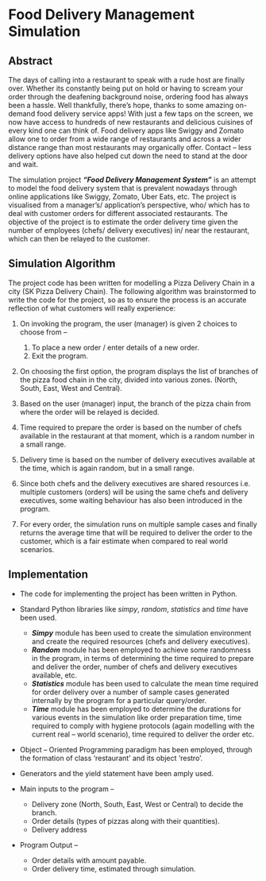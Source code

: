# Food Delivery Management Simulation

## Abstract 

The days of calling into a restaurant to speak with a rude host are finally over. Whether its constantly being put on hold or having to scream your order through the deafening background noise, ordering food has always been a hassle.
Well thankfully, there’s hope, thanks to some amazing on-demand food delivery service apps! With just a few taps on the screen, we now have access to hundreds of new restaurants and delicious cuisines of every kind one can think of.
Food delivery apps like Swiggy and Zomato allow one to order from a wide range of restaurants and across a wider distance range than most restaurants may organically offer. Contact – less delivery options have also helped cut down the need to stand at the door and wait.

The simulation project _**“Food Delivery Management System”**_ is an attempt to model the food delivery system that is prevalent nowadays through online applications like Swiggy, Zomato, Uber Eats, etc.
The project is visualised from a manager’s/ application’s perspective, who/ which has to deal with customer orders for different associated restaurants.
The objective of the project is to estimate the order delivery time given the number of employees (chefs/ delivery executives) in/ near the restaurant, which can then be relayed to the customer.

## Simulation Algorithm

The project code has been written for modelling a Pizza Delivery Chain in a city (SK Pizza Delivery Chain).
The following algorithm was brainstormed to write the code for the project, so as to ensure the process is an accurate reflection of what customers will really experience:

1. On invoking the program, the user (manager) is given 2 choices to choose from –
    1. To place a new order / enter details of a new order.
    2. Exit the program.

2. On choosing the first option, the program displays the list of branches of the pizza food chain in the city, divided into various zones. (North, South, East, West and Central).

3. Based on the user (manager) input, the branch of the pizza chain from where the order will be relayed is decided.

4. Time required to prepare the order is based on the number of chefs available in the restaurant at that moment, which is a random number in a small range.

5. Delivery time is based on the number of delivery executives available at the time, which is again random, but in a small range.

6. Since both chefs and the delivery executives are shared resources i.e. multiple customers (orders) will be using the same chefs and delivery executives, some waiting behaviour has also been introduced in the program.

7. For every order, the simulation runs on multiple sample cases and finally returns the average time that will be required to deliver the order to the customer, which is a fair estimate when compared to real world scenarios.

## Implementation

* The code for implementing the project has been written in Python.
* Standard Python libraries like _simpy_, _random_, _statistics_ and _time_ have been used.
    * _**Simpy**_ module has been used to create the simulation environment and create the required resources (chefs and delivery executives).
    * _**Random**_ module has been employed to achieve some randomness in the program, in terms of determining the time required to prepare and deliver the order, number of chefs and delivery executives available, etc.
    * _**Statistics**_ module has been used to calculate the mean time required for order delivery over a number of sample cases generated internally by the program for a particular query/order.
    * _**Time**_ module has been employed to determine the durations for various events in the simulation like order preparation time, time required to comply with hygiene protocols (again modelling with the current real – world scenario), time required to deliver the order etc.

* Object – Oriented Programming paradigm has been employed, through the formation of class ‘restaurant’ and its object ‘restro’.
* Generators and the yield statement have been amply used.
* Main inputs to the program –
    * Delivery zone (North, South, East, West or Central) to decide the branch.
    * Order details (types of pizzas along with their quantities).
    * Delivery address
    
* Program Output –
    * Order details with amount payable.
    * Order delivery time, estimated through simulation.
